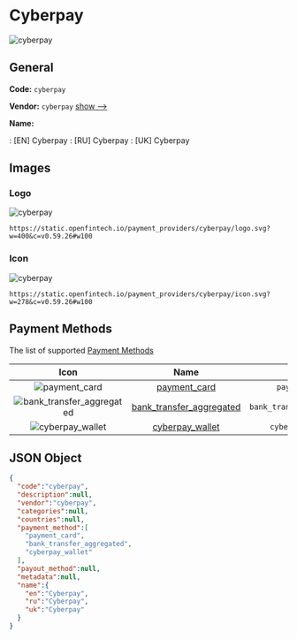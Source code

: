 
# Cyberpay 
![cyberpay](https://static.openfintech.io/payment_providers/cyberpay/logo.svg?w=400&c=v0.59.26#w100)  

## General 
 
**Code:** `cyberpay` 
 
**Vendor:** `cyberpay` [show -->](/vendors/cyberpay/) 
 
**Name:** 
 
:	[EN] Cyberpay 
:	[RU] Cyberpay 
:	[UK] Cyberpay 
 

## Images 

### Logo 
 
![cyberpay](https://static.openfintech.io/payment_providers/cyberpay/logo.svg?w=400&c=v0.59.26#w100)  

```
https://static.openfintech.io/payment_providers/cyberpay/logo.svg?w=400&c=v0.59.26#w100
```  

### Icon 
 
![cyberpay](https://static.openfintech.io/payment_providers/cyberpay/icon.svg?w=278&c=v0.59.26#w100)  

```
https://static.openfintech.io/payment_providers/cyberpay/icon.svg?w=278&c=v0.59.26#w100
```  

## Payment Methods 
 
The list of supported [Payment Methods](/payment-methods/) 

|Icon|Name|Code| 
|:---:|:---:|:---:| 
|![payment_card](https://static.openfintech.io/payment_methods/payment_card/icon.svg?w=278&c=v0.59.26#w100) |[payment_card](/payment-methods/payment_card/)|`payment_card`| 
|![bank_transfer_aggregated](https://static.openfintech.io/payment_methods/bank_transfer_aggregated/icon.svg?w=278&c=v0.59.26#w100) |[bank_transfer_aggregated](/payment-methods/bank_transfer_aggregated/)|`bank_transfer_aggregated`| 
|![cyberpay_wallet](https://static.openfintech.io/payment_methods/cyberpay_wallet/icon.svg?w=278&c=v0.59.26#w100) |[cyberpay_wallet](/payment-methods/cyberpay_wallet/)|`cyberpay_wallet`| 
 

## JSON Object 

```json
{
  "code":"cyberpay",
  "description":null,
  "vendor":"cyberpay",
  "categories":null,
  "countries":null,
  "payment_method":[
    "payment_card",
    "bank_transfer_aggregated",
    "cyberpay_wallet"
  ],
  "payout_method":null,
  "metadata":null,
  "name":{
    "en":"Cyberpay",
    "ru":"Cyberpay",
    "uk":"Cyberpay"
  }
}
```  
